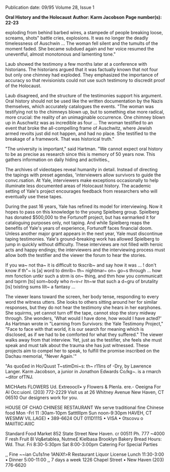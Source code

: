 Publication date: 09/95
Volume 28, Issue 1

**Oral History and the Holocaust**
**Author: Karm Jacobson**
**Page number(s): 22-23**

exploding from behind barbed wires, a 
stampede of people breaking loose, 
screams, shots" battle cries, explosions. It 
was no longer the deadly timelessness of 
Auschwin ... The woman fell silent and the 
tumults of the moment faded. She became 
subdued again and her voice resumed the 
uneventful, almost monotonous and 
lamenting tone." 

Laub showed the testimony a few 
months later at a conference with 
historians. The historians argued that it 
was factually known that not four but only 
one chimney had exploded. They 
emphasized the importance of accuracy so 
that revisionists could not use such 
testimony to discredit proof of the 
Holocaust. 

Laub disagreed, and the structure of 
the testimonies support his argument. Oral 
history should not be used like the written 
documentation by the Nazis themselves, 
which accurately catalogues the events. 
"The woman was testifying not to the 
chimneys blown up, but to something else 
more radical, more crucial: the reality of 
an unimaginable occurrence. One chimney 
blown up in Auschwitz was as incredible as 
four ... The woman testified to an event that 
broke the all-compelling frame of 
Auschwitz, where Jewish armed revolts just 
did not happen, and had no place. She 
testified to the breakage of a framework. 
That was historical truth." 

"The university is important," said 
Hartman. "We cannot expect oral history 
to be as precise as research since this is 
memory of 50 years now. This gathers 
information on daily hiding and 
activities., 

The archives of videotapes reveal 
humanity in detail. Instead of directing the 
tapings with preset agendas, 'interviewers 
allow survivors to guide the convc.rsation. 
At Yale, interviewers make exceptions 
occasionally to help illuminate less 
documented areas of Holocaust history. 
The academic setting of Yale's project 
encourages feedback from researchers who 
will eventually use these tapes. 

During the past 16 years, Yale has 
refined its model for interviewing. Now it 
hopes to pass on this knowledge to the 
young Spielberg group. Spielberg has 
donated $500,000 to the Fortunoff 
project, but has earmarked it for 
cataloguing purposes only, not taping. And 
while Spielberg reaps the benefits of Yale's 
years of experience, Fortunoff faces 
financial doom. Unless another major 
grant appears in the next year, Yale must 
discontinue taping testimonies. Yale's 
ground-breaking work has allowed 
Spielberg to jump in quickly without 
difficulty. These interviews are not filled 
with heroic acts and happy endings; the 
interviewers and the interviewing process 
must allow both the testifier and the 
viewer the forum to hear the stories. 

If you wa~ not tha~ it is difficult to 
tkscrib~ and say how it was ... ! don't know if 
th"~ is [a] word to dmrib~ th~ nightmar~ 
on~ go~s through ... how mm fonction untkr 
such a strm is on~ thing, and thm how you 
communicatt and txprm [to] som~body who 
n~v~r ltn~w that such a d~gru of brutality 
[is] txisting sums lilt~ a fantasy ... 

The viewer leans toward the screen, her 
body tense, responding to every word the 
witness utters. She looks to others sitting 
around her for similar responses, but they 
do not hear the testimony she hears in her 
earphones. She squirms, yet cannot turn 
off the tape, cannot stop the story midway 
through. She wonders, 'What would I have 
done, how would I have acted?' As 
Hartman wrote in "Learning from 
Survivors: the Yale Testimony Project," 
"Face to face with that world, it is our 
search for meaning which is disclosed, as if 
we had to be comforted for what they 
suffered." The viewer walks away from 
that interview. Yet, just as the testifier, she 
feels she must speak and must talk about 
the trauma she has just witnessed. These 
projects aim to compel her to speak, to 
fulfill the promise inscribed on the Dachau 
memorial, "Never Again.'" 

"As quo£ed in Ho/Quust T~stimDni~s: th~ r11ins of 
-Dry, by Lawrence Langer. 
Karm Jacobson, a junior in Jonathon 
Edwards Co/kg~. is a rmarch ~ditor ofTNJ.



MICHAets FLOWERS Ud. 
Extreoocll• y 
Flowers & Plenla. 
ere.- Oeeigna For 
AI Occ:uionl. 
(203) 772-2229 
Visit us at 26 Whitney Avenue 
New Haven, CT 06510 
Our designers work for you.


HOUSE 
OF 
CHAO 
CHINESE 
RESTAURANT 
We serve 
traditional 
fine Chinese 
food 
Mon -Frl 
11 :30am-10pm 
Satttlllpm 
Sun noon-9:30pm 
HAVEH, CT 
WESMW VIL.LAGE) • 389-6624 
OUT 011D111S • VISA • 0tscovu o MAIITIIC:AIIIC


Standard Food 
Market 
852 State Street 
New Haven. cr 00511 
Ph. 777 ~4000 
F resh Fruit 8l Vq&etablea, 
Nutme£ Kielbasa 
Brooklyn Bakery Bread 
Hours: Wd. Thur. Fri 8:30-5:30pm 
Sat 8:00-3:00pm 
Catering For Special Parties


,, Fine ~~ian 
Cu1s1ne 
1ANiXf>R 
Restaurant 
Liquor License 
Lunch 11:30-3:00 • Dinner 5:00-11:00 
,, 
7 days a week 
1226 Chapel Street • New Haven 
(203) 776-6620